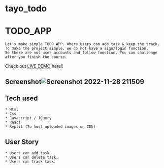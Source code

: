 # tayo_todo
# TODO_APP
```
Let’s make simple TODO_APP. Where Users can add task & keep the track.
To make the project simple, we do not have a sign/login function.
So there are not user accounts and follow function. You can challenge after you finish the course.
```
Check out [LIVE DEMO](https://tayotodo.tayofalusi.repl.co/) here!!
## Screenshot![Screenshot 2022-11-28 211509](https://user-images.githubusercontent.com/110652800/204430393-1889b783-6666-4da1-8ef6-3a6116162028.png)

## Tech used
```
* Html
* Css
* Javascript / JQuery
* React
* Replit (To host uploaded images on CDN)
```
## User Story
```
* Users can add task.
* Users can delete task.
* Users can track task.

